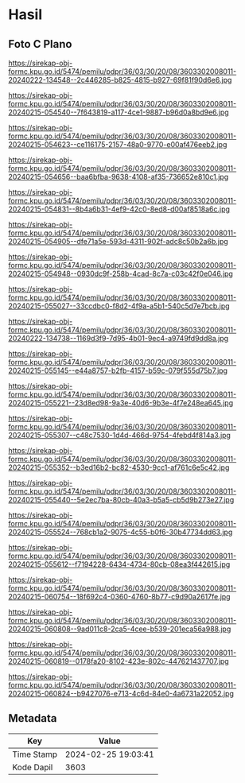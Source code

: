 # Hasil

## Foto C Plano

https://sirekap-obj-formc.kpu.go.id/5474/pemilu/pdpr/36/03/30/20/08/3603302008011-20240222-134548--2c446285-b825-4815-b927-69f81f90d6e6.jpg

https://sirekap-obj-formc.kpu.go.id/5474/pemilu/pdpr/36/03/30/20/08/3603302008011-20240215-054540--7f643819-a117-4ce1-9887-b96d0a8bd9e6.jpg

https://sirekap-obj-formc.kpu.go.id/5474/pemilu/pdpr/36/03/30/20/08/3603302008011-20240215-054623--ce116175-2157-48a0-9770-e00af476eeb2.jpg

https://sirekap-obj-formc.kpu.go.id/5474/pemilu/pdpr/36/03/30/20/08/3603302008011-20240215-054656--baa6bfba-9638-4108-af35-736652e810c1.jpg

https://sirekap-obj-formc.kpu.go.id/5474/pemilu/pdpr/36/03/30/20/08/3603302008011-20240215-054831--8b4a6b31-4ef9-42c0-8ed8-d00af8518a6c.jpg

https://sirekap-obj-formc.kpu.go.id/5474/pemilu/pdpr/36/03/30/20/08/3603302008011-20240215-054905--dfe71a5e-593d-4311-902f-adc8c50b2a6b.jpg

https://sirekap-obj-formc.kpu.go.id/5474/pemilu/pdpr/36/03/30/20/08/3603302008011-20240215-054948--0930dc9f-258b-4cad-8c7a-c03c42f0e046.jpg

https://sirekap-obj-formc.kpu.go.id/5474/pemilu/pdpr/36/03/30/20/08/3603302008011-20240215-055027--33ccdbc0-f8d2-4f9a-a5b1-540c5d7e7bcb.jpg

https://sirekap-obj-formc.kpu.go.id/5474/pemilu/pdpr/36/03/30/20/08/3603302008011-20240222-134738--1169d3f9-7d95-4b01-9ec4-a9749fd9dd8a.jpg

https://sirekap-obj-formc.kpu.go.id/5474/pemilu/pdpr/36/03/30/20/08/3603302008011-20240215-055145--e44a8757-b2fb-4157-b59c-079f555d75b7.jpg

https://sirekap-obj-formc.kpu.go.id/5474/pemilu/pdpr/36/03/30/20/08/3603302008011-20240215-055221--23d8ed98-9a3e-40d6-9b3e-4f7e248ea645.jpg

https://sirekap-obj-formc.kpu.go.id/5474/pemilu/pdpr/36/03/30/20/08/3603302008011-20240215-055307--c48c7530-1d4d-466d-9754-4febd4f814a3.jpg

https://sirekap-obj-formc.kpu.go.id/5474/pemilu/pdpr/36/03/30/20/08/3603302008011-20240215-055352--b3ed16b2-bc82-4530-9cc1-af761c6e5c42.jpg

https://sirekap-obj-formc.kpu.go.id/5474/pemilu/pdpr/36/03/30/20/08/3603302008011-20240215-055440--5e2ec7ba-80cb-40a3-b5a5-cb5d9b273e27.jpg

https://sirekap-obj-formc.kpu.go.id/5474/pemilu/pdpr/36/03/30/20/08/3603302008011-20240215-055524--768cb1a2-9075-4c55-b0f6-30b47734dd63.jpg

https://sirekap-obj-formc.kpu.go.id/5474/pemilu/pdpr/36/03/30/20/08/3603302008011-20240215-055612--f7194228-6434-4734-80cb-08ea3f442615.jpg

https://sirekap-obj-formc.kpu.go.id/5474/pemilu/pdpr/36/03/30/20/08/3603302008011-20240215-060754--18f692c4-0360-4760-8b77-c9d90a2617fe.jpg

https://sirekap-obj-formc.kpu.go.id/5474/pemilu/pdpr/36/03/30/20/08/3603302008011-20240215-060808--9ad011c8-2ca5-4cee-b539-201eca56a988.jpg

https://sirekap-obj-formc.kpu.go.id/5474/pemilu/pdpr/36/03/30/20/08/3603302008011-20240215-060819--0178fa20-8102-423e-802c-447621437707.jpg

https://sirekap-obj-formc.kpu.go.id/5474/pemilu/pdpr/36/03/30/20/08/3603302008011-20240215-060824--b9427076-e713-4c6d-84e0-4a6731a22052.jpg


## Metadata

| Key        | Value               |
| ---------- | ------------------- |
| Time Stamp | 2024-02-25 19:03:41 |
| Kode Dapil | 3603                |



